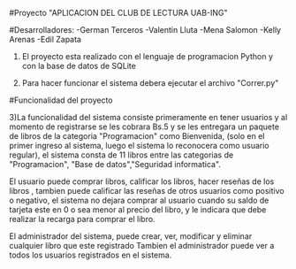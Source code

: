 #Proyecto "APLICACION DEL CLUB DE LECTURA UAB-ING"

#Desarrolladores:
-German Terceros
-Valentin Lluta
-Mena Salomon
-Kelly Arenas
-Edil Zapata

1) El proyecto esta realizado con el lenguaje de programacion Python y con la base de datos de SQLite

2) Para hacer funcionar el sistema debera ejecutar el archivo "Correr.py" 

#Funcionalidad del proyecto

3)La funcionalidad del sistema consiste primeramente en tener usuarios y al momento de registrarse 
se les cobrara Bs.5 y se les entregara un paquete de libros 
de la categoria "Programacion" como Bienvenida, (solo en el primer ingreso al sistema, luego el sistema
lo reconocera como usuario regular), el sistema consta de 11 libros entre las categorias de "Programacion",
"Base de datos","Seguridad informatica".

El usuario puede comprar libros, calificar los libros, hacer reseñas de los libros , 
tambien puede calificar las reseñas de otros usuarios como positivo o negativo,
el sistema no dejara comprar al usuario cuando su saldo de tarjeta este en 0 o sea menor al precio del libro,
y le indicara que debe realizar la recarga para comprar el libro.

El administrador del sistema, puede crear, ver, modificar y eliminar cualquier libro que este registrado
Tambien el administrador puede ver a todos los usuarios registrados en el sistema. 
